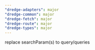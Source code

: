 ```yaml
---
"dredge-adapters": major
"dredge-common": major
"dredge-fetch": major
"dredge-route": major
"dredge-types": major
---
```


replace searchParam(s) to query/queries

